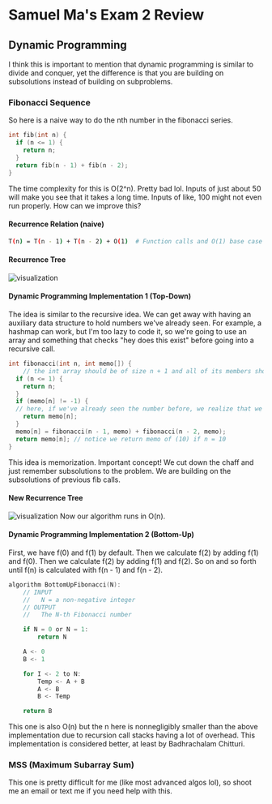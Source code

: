 # Samuel Ma's Exam 2 Review
## Dynamic Programming
I think this is important to mention that dynamic programming is similar to divide and conquer, yet the difference is that you are building on subsolutions instead of building on subproblems.
### Fibonacci Sequence
So here is a naive way to do the nth number in the fibonacci series.
```C
int fib(int n) {
  if (n <= 1) {
    return n;
  }
  return fib(n - 1) + fib(n - 2);
}
```
The time complexity for this is O(2^n). Pretty bad lol. Inputs of just about 50 will make you see that it takes a long time. Inputs of like, 100 might not even run properly. How can we improve this?
#### Recurrence Relation (naive)
```bash
T(n) = T(n - 1) + T(n - 2) + O(1)  # Function calls and O(1) base case
```
#### Recurrence Tree
![visualization](https://github.com/user-attachments/assets/a70df09e-096f-4297-b4b2-139b676b6223)
#### Dynamic Programming Implementation 1 (Top-Down)
The idea is similar to the recursive idea. We can get away with having an auxiliary data structure to hold numbers we've already seen. For example, a hashmap can work, but I'm too lazy to code it, so we're going to use an array and something that checks "hey does this exist" before going into a recursive call. 
```C
int fibonacci(int n, int memo[]) { 
    // the int array should be of size n + 1 and all of its members should start at -1
  if (n <= 1) {
    return n;
  }
  if (memo[n] != -1) { 
  // here, if we've already seen the number before, we realize that we can just get away with returning that number. 
    return memo[n];
  }
  memo[n] = fibonacci(n - 1, memo) + fibonacci(n - 2, memo);
  return memo[n]; // notice we return memo of (10) if n = 10
}

```
This idea is memorization. Important concept! We cut down the chaff and just remember subsolutions to the problem. We are building on the subsolutions of previous fib calls. 
#### New Recurrence Tree
![visualization](https://www.baeldung.com/wp-content/uploads/sites/4/2020/06/Fibonacci-memoization.svg)
Now our algorithm runs in O(n). 
#### Dynamic Programming Implementation 2 (Bottom-Up)
First, we have f(0) and f(1) by default. Then we calculate f(2) by adding f(1) and f(0). Then we calculate f(2) by adding f(1) and f(2). So on and so forth until f(n) is calculated with f(n - 1) and f(n - 2).
```C
algorithm BottomUpFibonacci(N):
    // INPUT
    //   N = a non-negative integer
    // OUTPUT
    //   The N-th Fibonacci number

    if N = 0 or N = 1:
        return N

    A <- 0
    B <- 1

    for I <- 2 to N:
        Temp <- A + B
        A <- B
        B <- Temp

    return B
```
This one is also O(n) but the n here is nonnegligibly smaller than the above implementation due to recursion call stacks having a lot of overhead. This implementation is considered better, at least by Badhrachalam Chitturi.
### MSS (Maximum Subarray Sum)
This one is pretty difficult for me (like most advanced algos lol), so shoot me an email or text me if you need help with this. 


